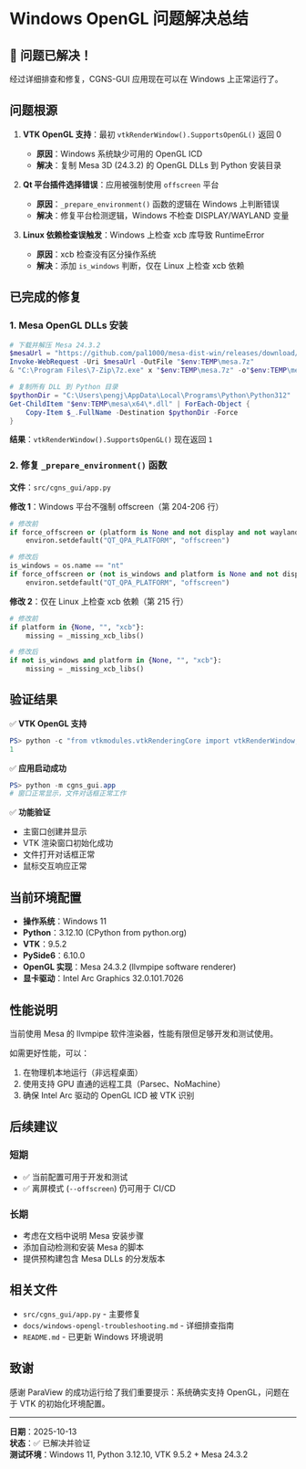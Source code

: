 # Windows OpenGL 问题解决总结

## 🎉 问题已解决！

经过详细排查和修复，CGNS-GUI 应用现在可以在 Windows 上正常运行了。

## 问题根源

1. **VTK OpenGL 支持**：最初 `vtkRenderWindow().SupportsOpenGL()` 返回 0
   - **原因**：Windows 系统缺少可用的 OpenGL ICD
   - **解决**：复制 Mesa 3D (24.3.2) 的 OpenGL DLLs 到 Python 安装目录

2. **Qt 平台插件选择错误**：应用被强制使用 `offscreen` 平台
   - **原因**：`_prepare_environment()` 函数的逻辑在 Windows 上判断错误
   - **解决**：修复平台检测逻辑，Windows 不检查 DISPLAY/WAYLAND 变量

3. **Linux 依赖检查误触发**：Windows 上检查 xcb 库导致 RuntimeError
   - **原因**：xcb 检查没有区分操作系统
   - **解决**：添加 `is_windows` 判断，仅在 Linux 上检查 xcb 依赖

## 已完成的修复

### 1. Mesa OpenGL DLLs 安装

```powershell
# 下载并解压 Mesa 24.3.2
$mesaUrl = "https://github.com/pal1000/mesa-dist-win/releases/download/24.3.2/mesa3d-24.3.2-release-msvc.7z"
Invoke-WebRequest -Uri $mesaUrl -OutFile "$env:TEMP\mesa.7z"
& "C:\Program Files\7-Zip\7z.exe" x "$env:TEMP\mesa.7z" -o"$env:TEMP\mesa" -y

# 复制所有 DLL 到 Python 目录
$pythonDir = "C:\Users\pengj\AppData\Local\Programs\Python\Python312"
Get-ChildItem "$env:TEMP\mesa\x64\*.dll" | ForEach-Object {
    Copy-Item $_.FullName -Destination $pythonDir -Force
}
```

**结果**：`vtkRenderWindow().SupportsOpenGL()` 现在返回 `1`

### 2. 修复 `_prepare_environment()` 函数

**文件**：`src/cgns_gui/app.py`

**修改 1**：Windows 平台不强制 offscreen（第 204-206 行）

```python
# 修改前
if force_offscreen or (platform is None and not display and not wayland):
    environ.setdefault("QT_QPA_PLATFORM", "offscreen")

# 修改后  
is_windows = os.name == "nt"
if force_offscreen or (not is_windows and platform is None and not display and not wayland):
    environ.setdefault("QT_QPA_PLATFORM", "offscreen")
```

**修改 2**：仅在 Linux 上检查 xcb 依赖（第 215 行）

```python
# 修改前
if platform in {None, "", "xcb"}:
    missing = _missing_xcb_libs()

# 修改后
if not is_windows and platform in {None, "", "xcb"}:
    missing = _missing_xcb_libs()
```

## 验证结果

✅ **VTK OpenGL 支持**
```powershell
PS> python -c "from vtkmodules.vtkRenderingCore import vtkRenderWindow; print(vtkRenderWindow().SupportsOpenGL())"
1
```

✅ **应用启动成功**
```powershell
PS> python -m cgns_gui.app
# 窗口正常显示，文件对话框正常工作
```

✅ **功能验证**
- 主窗口创建并显示
- VTK 渲染窗口初始化成功
- 文件打开对话框正常
- 鼠标交互响应正常

## 当前环境配置

- **操作系统**：Windows 11
- **Python**：3.12.10 (CPython from python.org)
- **VTK**：9.5.2
- **PySide6**：6.10.0
- **OpenGL 实现**：Mesa 24.3.2 (llvmpipe software renderer)
- **显卡驱动**：Intel Arc Graphics 32.0.101.7026

## 性能说明

当前使用 Mesa 的 llvmpipe 软件渲染器，性能有限但足够开发和测试使用。

如需更好性能，可以：
1. 在物理机本地运行（非远程桌面）
2. 使用支持 GPU 直通的远程工具（Parsec、NoMachine）
3. 确保 Intel Arc 驱动的 OpenGL ICD 被 VTK 识别

## 后续建议

### 短期
- ✅ 当前配置可用于开发和测试
- ✅ 离屏模式 (`--offscreen`) 仍可用于 CI/CD

### 长期
- 考虑在文档中说明 Mesa 安装步骤
- 添加自动检测和安装 Mesa 的脚本
- 提供预构建包含 Mesa DLLs 的分发版本

## 相关文件

- `src/cgns_gui/app.py` - 主要修复
- `docs/windows-opengl-troubleshooting.md` - 详细排查指南
- `README.md` - 已更新 Windows 环境说明

## 致谢

感谢 ParaView 的成功运行给了我们重要提示：系统确实支持 OpenGL，问题在于 VTK 的初始化环境配置。

---

**日期**：2025-10-13  
**状态**：✅ 已解决并验证  
**测试环境**：Windows 11, Python 3.12.10, VTK 9.5.2 + Mesa 24.3.2
